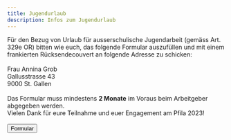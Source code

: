 ```yaml
---
title: Jugendurlaub
description: Infos zum Jugendurlaub
---
```


Für den Bezug von Urlaub für ausserschulische Jugendarbeit (gemäss Art. 329e OR) bitten wie euch, das folgende Formular auszufüllen und mit einem frankierten Rücksendecouvert an folgende Adresse zu schicken: 
<br />
<br />Frau Annina Grob
<br />Gallusstrasse 43
<br />9000 St. Gallen
<br />
<br />Das Formular muss mindestens **2 Monate** im Voraus beim Arbeitgeber abgegeben werden.
<br />Vielen Dank für eure Teilnahme und euer Engagement am Pfila 2023!
<br />
<br />
<a href="https://www.sajv.ch/fileadmin/Media/sajv.ch/Uploads/formular_jugendurlaub_de_form.pdf" target="_blank" class="m-30"><button class="btn btn-primary">Formular</button></a>